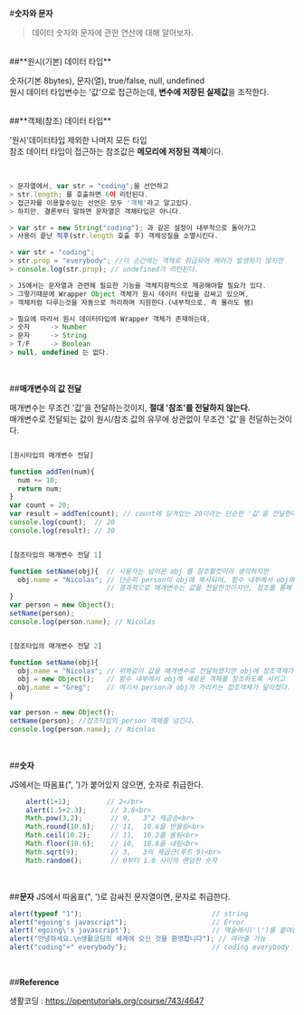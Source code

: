 #**숫자와 문자**
>데이터 숫자와 문자에 관한 연산에 대해 알아보자.

<br>
##**원시(기본) 데이터 타입**

숫자(기본 8bytes), 문자(열), true/false, null, undefined<br>
원시 데이터 타입변수는 '값'으로 접근하는데, <b>변수에 저장된 실제값</b>을 조작한다.

<br>
##**객체(참조) 데이터 타입**

'원시'데이터타입 제외한 나머지 모든 타입<br>
참조 데이터 타입이 접근하는 참조값은 <b>메모리에 저장된 객체</b>이다.

<br>

```javascript
> 문자열에서, var str = "coding";을 선언하고
> str.length; 를 호출하면 6이 리턴된다.
> 접근자를 이용할수있는 선언은 모두 '객체'라고 알고있다.
> 하지만, 결론부터 말하면 문자열은 객체타입은 아니다.

> var str = new String("coding"); 과 같은 설정이 내부적으로 돌아가고
> 사용이 끝난 직후(str.length 호출 후) 객체성질을 소멸시킨다.

> var str = "coding";
> str.prop = "everybody"; //이 순간에는 객체로 취급되어 에러가 발생하지 않지만
> console.log(str.prop); // undefined가 리턴된다.

> JS에서는 문자열과 관련해 필요한 기능을 객체지향적으로 제공해야할 필요가 있다.
> 그렇기때문에 Wrapper Object 객체가 원시 데이터 타입을 감싸고 있으며,
> 객체처럼 다루는것을 자동으로 처리하며 지원한다.(내부적으로, 즉 몰라도 됌)

> 필요에 따라서 원시 데이터타입에 Wrapper 객체가 존재하는데,
> 숫자     -> Number
> 문자     -> String
> T/F     -> Boolean
> null, undefined 는 없다.
```

<br>

##**매개변수의 값 전달**

매개변수는 무조건 '값'을 전달하는것이지, <b>절대 '참조'를 전달하지 않는다.</b><br>
매개변수로 전달되는 값이 원시/참조 값의 유무에 상관없이 무조건 '값'을 전달하는것이다.

```javascript

[원시타입의 매개변수 전달]

function addTen(num){
  num += 10;
  return num;
}
var count = 20;
var result = addTen(count); // count에 담겨있는 20이라는 단순한 '값'을 전달한다.
console.log(count);  // 20
console.log(result); // 30


[참조타입의 매개변수 전달 1]

function setName(obj){  // 사용자는 넘어온 obj 를 참조할것이라 생각하지만
  obj.name = "Nicolas"; // 단순히 person이 obj에 복사되어, 함수 내부에서 obj와 person이 같은 객체를 가리킨다.
                        // 결과적으로 매개변수는 값을 전달한것이지만, 참조를 통해 객체에 접근할수있다.
}
var person = new Object();
setName(person);
console.log(person.name); // Nicolas


[참조타입의 매개변수 전달 2]

function setName(obj){  
  obj.name = "Nicolas"; // 위와같이 값을 매개변수로 전달하였지만 obj에 참조객체가 복사되었다.
  obj = new Object();   // 함수 내부에서 obj에 새로운 객체를 참조하도록 시키고
  obj.name = "Greg";    // 여기서 person과 obj가 가리키는 참조객체가 달라졌다.
}

var person = new Object();
setName(person); //참조타입의 person 객체를 넘긴다.
console.log(person.name); // Nicolas

```
<br>

##**숫자**

JS에서는 따옴표(", ')가 붙어있지 않으면, 숫자로 취급한다.
<br>

```javascript
    alert(1+1);         // 2</br>
    alert(1.5+2.3);      // 3.8<br>
    Math.pow(3,2);       // 9,   3^2 제곱승<br>
    Math.round(10.6);    // 11,  10.6을 반올림<br>
    Math.ceil(10.2);     // 11,  10.2를 올림<br>
    Math.floor(10.6);    // 10,  10.6을 내림<br>
    Math.sqrt(9);        // 3,   3의 제곱근(루트 9)<br>
    Math.random();       // 0부터 1.0 사이의 랜덤한 숫자
```
<br>

##**문자**
JS에서 따옴표(", ')로 감싸진 문자열이면, 문자로 취급한다.
<br>

```javascript
alert(typeof "1");                                // string
alert("egoing's javascript");                     // Error
alert('egoing\'s javascript');                    // 역슬래시('\')를 붙여줌으로써 사용가능
alert("안녕하세요.\n생활코딩의 세계에 오신 것을 환영합니다"); // 여러줄 가능
alert("coding"+" everybody");                     // coding everybody
```
<br>

##**Reference**

생활코딩 : https://opentutorials.org/course/743/4647
